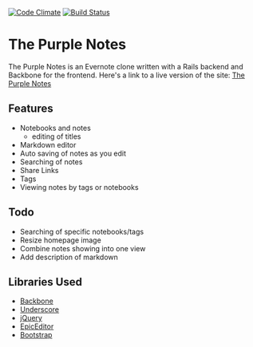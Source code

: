 [![Code Climate](https://codeclimate.com/github/baw/ThePurpleNotes/badges/gpa.svg)](https://codeclimate.com/github/baw/ThePurpleNotes)
[![Build Status](https://travis-ci.org/baw/ThePurpleNotes.svg?branch=master)](https://travis-ci.org/baw/ThePurpleNotes)

# The Purple Notes
The Purple Notes is an Evernote clone written with a Rails backend and Backbone
for the frontend. Here's a link to a live version of the site:
[The Purple Notes](http://notes.brianweiser.io)

## Features
* Notebooks and notes
  * editing of titles
* Markdown editor
* Auto saving of notes as you edit
* Searching of notes
* Share Links
* Tags
* Viewing notes by tags or notebooks
  
## Todo
* Searching of specific notebooks/tags
* Resize homepage image
* Combine notes showing into one view
* Add description of markdown

## Libraries Used
* [Backbone](http://backbonejs.org/)
* [Underscore](http://underscorejs.org/)
* [jQuery](http://jquery.com/)
* [EpicEditor](http://epiceditor.com/)
* [Bootstrap](http://getbootstrap.com/)
